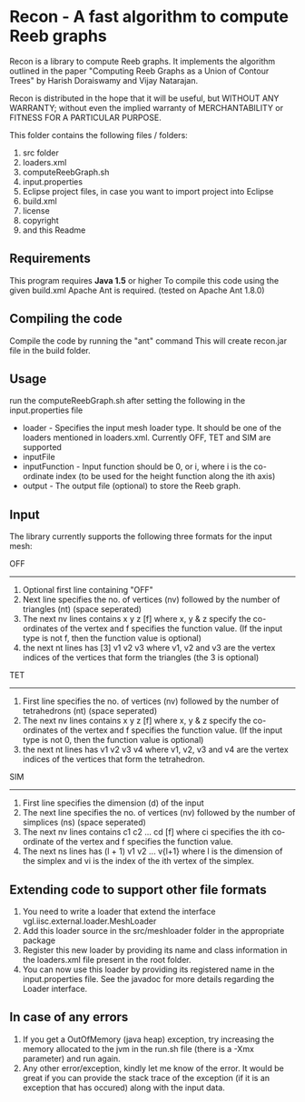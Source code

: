 Recon - A fast algorithm to compute Reeb graphs
===============================================

Recon is a library to compute Reeb graphs. It implements the algorithm outlined in the paper 
"Computing Reeb Graphs as a Union of Contour Trees" 
by Harish Doraiswamy and Vijay Natarajan.

Recon is distributed in the hope that it will be useful, but WITHOUT ANY WARRANTY; without even the implied warranty of MERCHANTABILITY or FITNESS FOR A PARTICULAR PURPOSE.

This folder contains the following files / folders:
1. src folder
2. loaders.xml
3. computeReebGraph.sh
4. input.properties
5. Eclipse project files, in case you want to import project into Eclipse
6. build.xml
7. license
8. copyright
9. and this Readme

Requirements
------------
This program requires **Java 1.5** or higher
To compile this code using the given build.xml Apache Ant is required. (tested on Apache Ant 1.8.0)

Compiling the code
------------------
Compile the code by running the "ant" command
This will create recon.jar file in the build folder.

Usage
----- 
run the computeReebGraph.sh after setting the following in the input.properties file
* loader - Specifies the input mesh loader type. It should be one of the loaders mentioned in loaders.xml. Currently OFF, TET and SIM are supported
* inputFile
* inputFunction - Input function should be 0, or i, where i is the co-ordinate index (to be used for the height function along the ith axis)
* output - The output file (optional) to store the Reeb graph.

Input
------
The library currently supports the following three formats for the input mesh:

OFF
***
1. Optional first line containing "OFF"
2. Next line specifies the no. of vertices (nv) followed by the number of triangles (nt) (space seperated)
3. The next nv lines contains
   x y z [f]
   where x, y & z specify the co-ordinates of the vertex and f specifies the function value. (If the input type is not f, then the function value is optional)
4. the next nt lines has 
   [3] v1 v2 v3 
   where v1, v2 and v3 are the vertex indices of the vertices that form the triangles (the 3 is optional)


TET
***
1. First line specifies the no. of vertices (nv) followed by the number of tetrahedrons (nt) (space seperated)
2. The next nv lines contains
   x y z [f]
   where x, y & z specify the co-ordinates of the vertex and f specifies the function value. (If the input type is not 0, then the function value is optional)
3. the next nt lines has 
   v1 v2 v3 v4
   where v1, v2, v3 and v4 are the vertex indices of the vertices that form the tetrahedron.


SIM
***
1. First line specifies the dimension (d) of the input
2. The next line specifies the no. of vertices (nv) followed by the number of simplices (ns) (space seperated)
3. The next nv lines contains
   c1 c2 ... cd [f]
   where ci specifies the ith co-ordinate of the vertex and f specifies the function value.
4. The next ns lines has
   (l + 1) v1 v2 ... v{l+1}
   where l is the dimension of the simplex and vi is the index of the ith vertex of the simplex.



Extending code to support other file formats
---------------------------------------------

1. You need to write a loader that extend the interface vgl.iisc.external.loader.MeshLoader
2. Add this loader source in the src/meshloader folder in the appropriate package
3. Register this new loader by providing its name and class information in the loaders.xml file present in the root folder.
4. You can now use this loader by providing its registered name in the input.properties file.
See the javadoc for more details regarding the Loader interface. 


In case of any errors
---------------------
1. If you get a OutOfMemory (java heap) exception, try increasing the memory allocated to the jvm in the run.sh file (there is a -Xmx parameter) and run again.
2. Any other error/exception, kindly let me know of the error. It would be great if you can provide
   the stack trace of the exception (if it is an exception that has occured) along with the input data.



